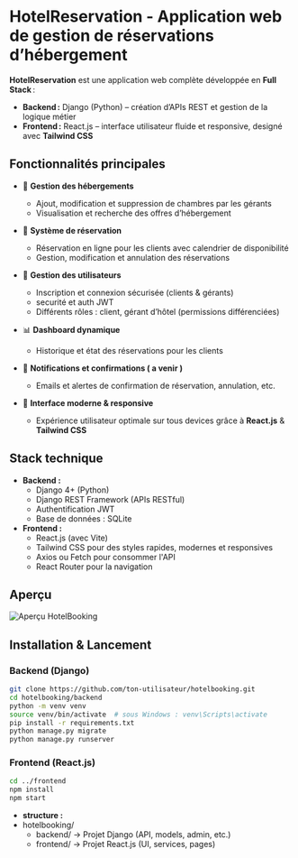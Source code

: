# HotelReservation - Application web de gestion de réservations d’hébergement

**HotelReservation** est une application web complète développée en **Full Stack** :
- **Backend :** Django (Python) – création d’APIs REST et gestion de la logique métier
- **Frontend :** React.js – interface utilisateur fluide et responsive, designé avec **Tailwind CSS**

## Fonctionnalités principales

- 🏨 **Gestion des hébergements**
  - Ajout, modification et suppression de chambres par les gérants
  - Visualisation et recherche des offres d’hébergement

- 📅 **Système de réservation**
  - Réservation en ligne pour les clients avec calendrier de disponibilité
  - Gestion, modification et annulation des réservations

- 👤 **Gestion des utilisateurs**
  - Inscription et connexion sécurisée (clients & gérants)
  - securité et auth JWT 
  - Différents rôles : client, gérant d’hôtel (permissions différenciées)

- 📊 **Dashboard dynamique**
  - Historique et état des réservations pour les clients

- 💬 **Notifications et confirmations ( a venir )**
  - Emails et alertes de confirmation de réservation, annulation, etc.

- 🎨 **Interface moderne & responsive**
  - Expérience utilisateur optimale sur tous devices grâce à **React.js** & **Tailwind CSS**

## Stack technique

- **Backend :**
  - Django 4+ (Python)
  - Django REST Framework (APIs RESTful)
  - Authentification JWT 
  - Base de données : SQLite
- **Frontend :**
  - React.js (avec Vite)
  - Tailwind CSS pour des styles rapides, modernes et responsives
  - Axios ou Fetch pour consommer l'API
  - React Router pour la navigation

## Aperçu

![Aperçu HotelBooking](screenshot.png)

## Installation & Lancement

### Backend (Django)

```bash
git clone https://github.com/ton-utilisateur/hotelbooking.git
cd hotelbooking/backend
python -m venv venv
source venv/bin/activate  # sous Windows : venv\Scripts\activate
pip install -r requirements.txt
python manage.py migrate
python manage.py runserver
```

### Frontend (React.js)
```bash
cd ../frontend
npm install
npm start
```



- **structure :**
- hotelbooking/
  - backend/     → Projet Django (API, models, admin, etc.)
  - frontend/    → Projet React.js (UI, services, pages)

